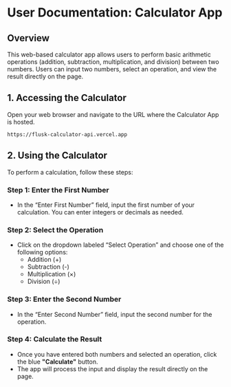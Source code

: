 # User Documentation: Calculator App

## Overview

This web-based calculator app allows users to perform basic arithmetic operations (addition, subtraction, multiplication, and division) between two numbers. Users can input two numbers, select an operation, and view the result directly on the page.

## 1. Accessing the Calculator

Open your web browser and navigate to the URL where the Calculator App is hosted.
```
https://flusk-calculator-api.vercel.app
```

## 2. Using the Calculator

To perform a calculation, follow these steps:

### Step 1: Enter the First Number

- In the “Enter First Number” field, input the first number of your calculation. You can enter integers or decimals as needed.

### Step 2: Select the Operation

- Click on the dropdown labeled “Select Operation” and choose one of the following options:
  - Addition (+)
  - Subtraction (-)
  - Multiplication (×)
  - Division (÷)

### Step 3: Enter the Second Number

- In the “Enter Second Number” field, input the second number for the operation.

### Step 4: Calculate the Result

- Once you have entered both numbers and selected an operation, click the blue **"Calculate"** button.
- The app will process the input and display the result directly on the page.
